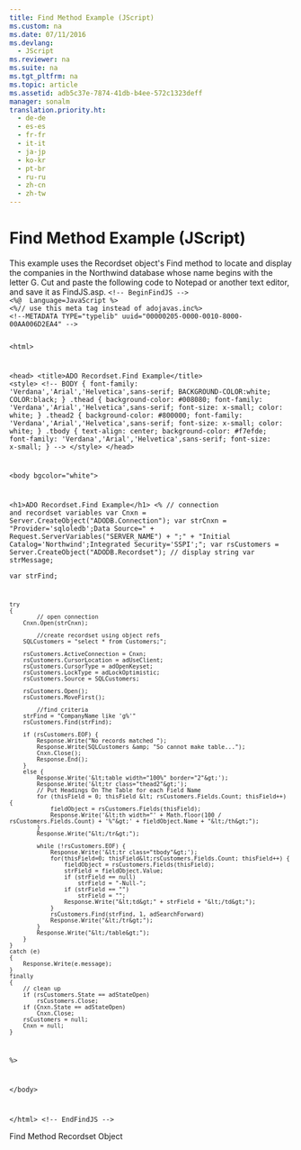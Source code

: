 ```yaml
---
title: Find Method Example (JScript)
ms.custom: na
ms.date: 07/11/2016
ms.devlang: 
  - JScript
ms.reviewer: na
ms.suite: na
ms.tgt_pltfrm: na
ms.topic: article
ms.assetid: adb5c37e-7874-41db-b4ee-572c1323deff
manager: sonalm
translation.priority.ht: 
  - de-de
  - es-es
  - fr-fr
  - it-it
  - ja-jp
  - ko-kr
  - pt-br
  - ru-ru
  - zh-cn
  - zh-tw
---
```

# Find Method Example (JScript)
<?xml version="1.0" encoding="utf-8"?>
<developerReferenceWithoutSyntaxDocument xmlns="http://ddue.schemas.microsoft.com/authoring/2003/5" xmlns:xlink="http://www.w3.org/1999/xlink" xmlns:xsi="http://www.w3.org/2001/XMLSchema-instance" xsi:schemaLocation="http://ddue.schemas.microsoft.com/authoring/2003/5 http://dduestorage.blob.core.windows.net/ddueschema/developer.xsd">
  <introduction>
    <para>This example uses the <legacyLink xlink:href="ede1415f-c3df-4cc5-a05b-2576b2b84b60">Recordset</legacyLink> object's <legacyLink xlink:href="55c9810a-d8ca-46c2-a9dc-80e7ee7aa188">Find</legacyLink> method to locate and display the companies in the <legacyBold><legacyItalic>Northwind</legacyItalic></legacyBold> database whose name begins with the letter G. Cut and paste the following code to Notepad or another text editor, and save it as <legacyBold>FindJS.asp</legacyBold>.</para>
    <code>&lt;!-- BeginFindJS --&gt;
&lt;%@  Language=JavaScript %&gt;
&lt;%// use this meta tag instead of adojavas.inc%&gt;
&lt;!--METADATA TYPE="typelib" uuid="00000205-0000-0010-8000-00AA006D2EA4" --&gt;

&lt;html&gt;

&lt;head&gt;
&lt;title&gt;ADO Recordset.Find Example&lt;/title&gt;
&lt;style&gt;
&lt;!--
BODY {
   font-family: 'Verdana','Arial','Helvetica',sans-serif;
   BACKGROUND-COLOR:white;
   COLOR:black;
    }
.thead {
   background-color: #008080; 
   font-family: 'Verdana','Arial','Helvetica',sans-serif; 
   font-size: x-small;
   color: white;
   }
.thead2 {
   background-color: #800000; 
   font-family: 'Verdana','Arial','Helvetica',sans-serif; 
   font-size: x-small;
   color: white;
   }
.tbody { 
   text-align: center;
   background-color: #f7efde;
   font-family: 'Verdana','Arial','Helvetica',sans-serif; 
   font-size: x-small;
    }
--&gt;
&lt;/style&gt;
&lt;/head&gt;

&lt;body bgcolor="white"&gt;

&lt;h1&gt;ADO Recordset.Find Example&lt;/h1&gt;
&lt;%
    // connection and recordset variables
    var Cnxn = Server.CreateObject("ADODB.Connection");
    var strCnxn = "Provider='sqloledb';Data Source=" + Request.ServerVariables("SERVER_NAME") + ";" +
            "Initial Catalog='Northwind';Integrated Security='SSPI';";
    var rsCustomers = Server.CreateObject("ADODB.Recordset");
        // display string
    var strMessage;    
    var strFind;
    
    try
    {
            // open connection
        Cnxn.Open(strCnxn);
    
            //create recordset using object refs
        SQLCustomers = "select * from Customers;";
    
        rsCustomers.ActiveConnection = Cnxn;
        rsCustomers.CursorLocation = adUseClient;
        rsCustomers.CursorType = adOpenKeyset;
        rsCustomers.LockType = adLockOptimistic;
        rsCustomers.Source = SQLCustomers;
    
        rsCustomers.Open();
        rsCustomers.MoveFirst();
    
            //find criteria
        strFind = "CompanyName like 'g%'"
        rsCustomers.Find(strFind);
    
        if (rsCustomers.EOF) {
            Response.Write("No records matched ");
            Response.Write(SQLCustomers &amp; "So cannot make table...");
            Cnxn.Close();
            Response.End();
        } 
        else {
            Response.Write('&lt;table width="100%" border="2"&gt;');
            Response.Write('&lt;tr class="thead2"&gt;');
            // Put Headings On The Table for each Field Name
            for (thisField = 0; thisField &lt; rsCustomers.Fields.Count; thisField++) {
                fieldObject = rsCustomers.Fields(thisField);
                Response.Write('&lt;th width="' + Math.floor(100 / rsCustomers.Fields.Count) + '%"&gt;' + fieldObject.Name + "&lt;/th&gt;");
            }
            Response.Write("&lt;/tr&gt;");
            
            while (!rsCustomers.EOF) {
                Response.Write('&lt;tr class="tbody"&gt;');
                for(thisField=0; thisField&lt;rsCustomers.Fields.Count; thisField++) {
                    fieldObject = rsCustomers.Fields(thisField);
                    strField = fieldObject.Value;
                    if (strField == null)
                        strField = "-Null-";
                    if (strField == "")
                        strField = "";
                    Response.Write("&lt;td&gt;" + strField + "&lt;/td&gt;");
                }
                rsCustomers.Find(strFind, 1, adSearchForward)
                Response.Write("&lt;/tr&gt;");
            }
            Response.Write("&lt;/table&gt;");
        }
    }
    catch (e)
    {
        Response.Write(e.message);
    }
    finally
    {
        // clean up
        if (rsCustomers.State == adStateOpen)
            rsCustomers.Close;
        if (Cnxn.State == adStateOpen)
            Cnxn.Close;
        rsCustomers = null;
        Cnxn = null;
    }
%&gt;

&lt;/body&gt;

&lt;/html&gt;
&lt;!-- EndFindJS --&gt;</code>
  </introduction>
  <relatedTopics>
<link xlink:href="55c9810a-d8ca-46c2-a9dc-80e7ee7aa188">Find Method</link>
<link xlink:href="ede1415f-c3df-4cc5-a05b-2576b2b84b60">Recordset Object</link>
</relatedTopics>
</developerReferenceWithoutSyntaxDocument>